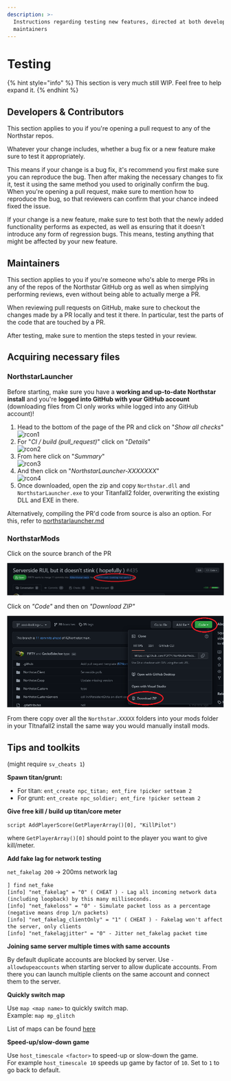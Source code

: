 ```yaml
---
description: >-
  Instructions regarding testing new features, directed at both developers and
  maintainers
---
```


# Testing

{% hint style="info" %}
This section is very much still WIP. Feel free to help expand it.
{% endhint %}

## Developers & Contributors

This section applies to you if you're opening a pull request to any of the Northstar repos.

Whatever your change includes, whether a bug fix or a new feature make sure to test it appropriately.

This means if your change is a bug fix, it's recommend you first make sure you can reproduce the bug. Then after making the necessary changes to fix it, test it using the same method you used to originally confirm the bug.\
When you're opening a pull request, make sure to mention how to reproduce the bug, so that reviewers can confirm that your chance indeed fixed the issue.

If your change is a new feature, make sure to test both that the newly added functionality performs as expected, as well as ensuring that it doesn't introduce any form of regression bugs. This means, testing anything that might be affected by your new feature.

## Maintainers

This section applies to you if you're someone who's able to merge PRs in any of the repos of the Northstar GitHub org as well as when simplying performing reviews, even without being able to actually merge a PR.

When reviewing pull requests on GitHub, make sure to checkout the changes made by a PR locally and test it there. In particular, test the parts of the code that are touched by a PR.

After testing, make sure to mention the steps tested in your review.

## Acquiring necessary files

### NorthstarLauncher

Before starting, make sure you have a **working and up-to-date Northstar install** and you're **logged into GitHub with your GitHub account** (downloading files from CI only works while logged into any GitHub account)!

1. Head to the bottom of the page of the PR and click on "_Show all checks_" ![rcon1](https://user-images.githubusercontent.com/40122905/179726100-48945eb6-3ebe-467f-acef-1c7d56f3e4bd.png)
2. For "_CI / build (pull\_request)_" click on "_Details_"\
   &#x20;![rcon2](https://user-images.githubusercontent.com/40122905/179726993-d1cb7849-a2fc-4d0d-9379-cf4e279469a1.png)
3. From here click on "_Summary_"\
   &#x20;![rcon3](https://user-images.githubusercontent.com/40122905/179727326-5e6d64c7-6ff0-472a-ac7d-7e4f04d6bac9.png)
4. And then click on "_NorthstarLauncher-XXXXXXX_"\
   &#x20;![rcon4](https://user-images.githubusercontent.com/40122905/179727511-877641f8-e5fc-4a34-bcf1-29bafefc1ad2.png)
5. Once downloaded, open the zip and copy `Northstar.dll` and `NorthstarLauncher.exe` to your Titanfall2 folder, overwriting the existing DLL and EXE in there.

Alternatively, compiling the PR'd code from source is also an option. For this, refer to [northstarlauncher.md](development/northstarlauncher.md "mention")

### NorthstarMods

Click on the source branch of the PR

![](../.gitbook/assets/download-mods-pr1.png)

Click on _"Code"_ and then on _"Download ZIP"_

![](../.gitbook/assets/download-mods-pr2.png)

From there copy over all the `Northstar.XXXXX` folders into your mods folder in your TItnafall2 install the same way you would manually install mods.

## Tips and toolkits

(might require `sv_cheats 1`)

**Spawn titan/grunt:**

* For titan: `ent_create npc_titan; ent_fire !picker setteam 2`
* For grunt: `ent_create npc_soldier; ent_fire !picker setteam 2`

**Give free kill / build up titan/core meter**

`script AddPlayerScore(GetPlayerArray()[0], "KillPilot")`

where `GetPlayerArray()[0]` should point to the player you want to give kill/meter.

**Add fake lag for network testing**

`net_fakelag 200` -> 200ms network lag

```
] find net_fake
[info] "net_fakelag" = "0" ( CHEAT ) - Lag all incoming network data (including loopback) by this many milliseconds.
[info] "net_fakeloss" = "0" - Simulate packet loss as a percentage (negative means drop 1/n packets)
[info] "net_fakelag_clientOnly" = "1" ( CHEAT ) - Fakelag won't affect the server, only clients
[info] "net_fakelagjitter" = "0" - Jitter net_fakelag packet time
```

**Joining same server multiple times with same accounts**

By default duplicate accounts are blocked by server. Use `-allowdupeaccounts` when starting server to allow duplicate accounts. From there you can launch multiple clients on the same account and connect them to the server.

**Quickly switch map**

Use `map <map name>` to quickly switch map.\
Example: `map mp_glitch`

List of maps can be found [here](../hosting-a-server-with-northstar/dedicated-server/#maps)

**Speed-up/slow-down game**

Use `host_timescale <factor>` to speed-up or slow-down the game.\
For example `host_timescale 10` speeds up game by factor of `10`. Set to `1` to go back to default.
